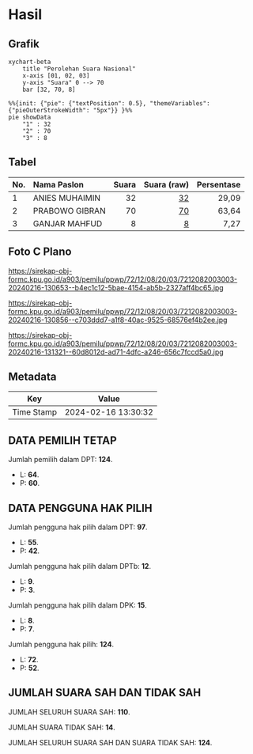 # Hasil

## Grafik

```mermaid
xychart-beta
    title "Perolehan Suara Nasional"
    x-axis [01, 02, 03]
    y-axis "Suara" 0 --> 70
    bar [32, 70, 8]
```

```mermaid
%%{init: {"pie": {"textPosition": 0.5}, "themeVariables": {"pieOuterStrokeWidth": "5px"}} }%%
pie showData
    "1" : 32
    "2" : 70
    "3" : 8
```

## Tabel

| No. | Nama Paslon    | Suara | Suara (raw) | Persentase |
|:--- |:-------------- | -----:| -----------:| ----------:|
| 1   | ANIES MUHAIMIN | 32    | [32][p-1]   | 29,09      |
| 2   | PRABOWO GIBRAN | 70    | [70][p-2]   | 63,64      |
| 3   | GANJAR MAHFUD  | 8     | [8][p-3]    | 7,27       |


[p-1]: https://github.com/gigit-pemilu/pemilu-2024/blob/main/pilpres/hitung-suara/sub/72-sulawesi-tengah/sub/12-morowali-utara/sub/08-bungku-utara/sub/2003-taronggo/sub/003-tps/sub/paslon-1.txt
[p-2]: https://github.com/gigit-pemilu/pemilu-2024/blob/main/pilpres/hitung-suara/sub/72-sulawesi-tengah/sub/12-morowali-utara/sub/08-bungku-utara/sub/2003-taronggo/sub/003-tps/sub/paslon-2.txt
[p-3]: https://github.com/gigit-pemilu/pemilu-2024/blob/main/pilpres/hitung-suara/sub/72-sulawesi-tengah/sub/12-morowali-utara/sub/08-bungku-utara/sub/2003-taronggo/sub/003-tps/sub/paslon-3.txt

## Foto C Plano

https://sirekap-obj-formc.kpu.go.id/a903/pemilu/ppwp/72/12/08/20/03/7212082003003-20240216-130653--b4ec1c12-5bae-4154-ab5b-2327aff4bc65.jpg

https://sirekap-obj-formc.kpu.go.id/a903/pemilu/ppwp/72/12/08/20/03/7212082003003-20240216-130856--c703ddd7-a1f8-40ac-9525-68576ef4b2ee.jpg

https://sirekap-obj-formc.kpu.go.id/a903/pemilu/ppwp/72/12/08/20/03/7212082003003-20240216-131321--60d8012d-ad71-4dfc-a246-656c7fccd5a0.jpg


## Metadata

| Key        | Value               |
| ---------- | ------------------- |
| Time Stamp | 2024-02-16 13:30:32 |


## DATA PEMILIH TETAP

Jumlah pemilih dalam DPT: **124**.
 * L: **64**.
 * P: **60**.

## DATA PENGGUNA HAK PILIH

Jumlah pengguna hak pilih dalam DPT: **97**.
 * L: **55**.
 * P: **42**.

Jumlah pengguna hak pilih dalam DPTb: **12**.
 * L: **9**.
 * P: **3**.

Jumlah pengguna hak pilih dalam DPK: **15**.
 * L: **8**.
 * P: **7**.

Jumlah pengguna hak pilih: **124**.
 * L: **72**.
 * P: **52**.

## JUMLAH SUARA SAH DAN TIDAK SAH

JUMLAH SELURUH SUARA SAH: **110**.

JUMLAH SUARA TIDAK SAH: **14**.

JUMLAH SELURUH SUARA SAH DAN SUARA TIDAK SAH: **124**.


